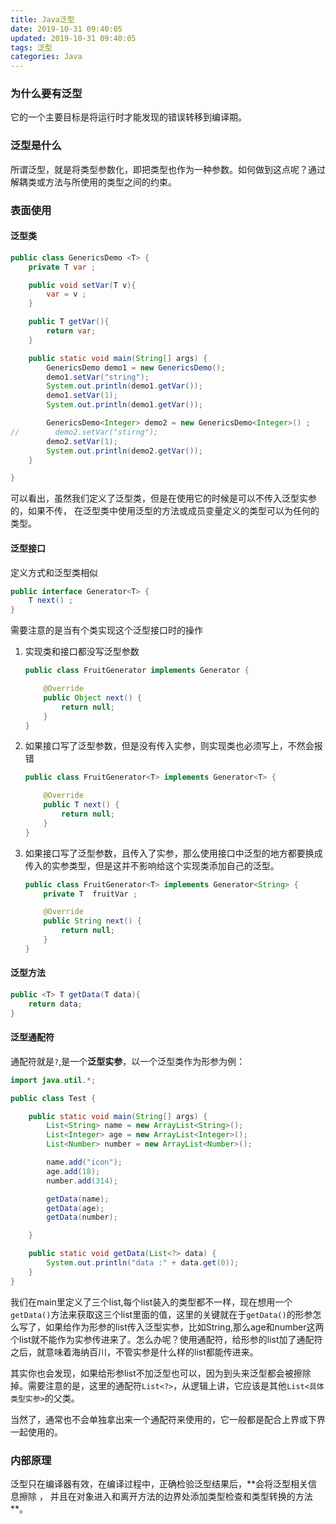 ```yaml
---
title: Java泛型
date: 2019-10-31 09:40:05
updated: 2019-10-31 09:40:05
tags: 泛型
categories: Java
---
```


### 为什么要有泛型

它的一个主要目标是将运行时才能发现的错误转移到编译期。

### 泛型是什么

所谓泛型，就是将类型参数化，即把类型也作为一种参数。如何做到这点呢？通过解耦类或方法与所使用的类型之间的约束。

### 表面使用

#### 泛型类

```java
public class GenericsDemo <T> {
    private T var ;

    public void setVar(T v){
        var = v ;
    }

    public T getVar(){
        return var;
    }

    public static void main(String[] args) {
        GenericsDemo demo1 = new GenericsDemo();
        demo1.setVar("string");
        System.out.println(demo1.getVar());
        demo1.setVar(1);
        System.out.println(demo1.getVar());

        GenericsDemo<Integer> demo2 = new GenericsDemo<Integer>() ;
//        demo2.setVar("stirng");
        demo2.setVar(1);
        System.out.println(demo2.getVar());
    }

}

```

可以看出，虽然我们定义了泛型类，但是在使用它的时候是可以不传入泛型实参的，如果不传， 在泛型类中使用泛型的方法或成员变量定义的类型可以为任何的类型。 

#### 泛型接口

定义方式和泛型类相似

```java
public interface Generator<T> {
    T next() ;
}
```

需要注意的是当有个类实现这个泛型接口时的操作

1. 实现类和接口都没写泛型参数

   ```java
   public class FruitGenerator implements Generator {
   
       @Override
       public Object next() {
           return null;
       }
   }
   ```

   

2. 如果接口写了泛型参数，但是没有传入实参，则实现类也必须写上，不然会报错

   ```java
   public class FruitGenerator<T> implements Generator<T> {
   
       @Override
       public T next() {
           return null;
       }
   }
   ```

   

3. 如果接口写了泛型参数，且传入了实参，那么使用接口中泛型的地方都要换成传入的实参类型，但是这并不影响给这个实现类添加自己的泛型。

   ```java
   public class FruitGenerator<T> implements Generator<String> {
       private T  fruitVar ;
   
       @Override
       public String next() {
           return null;
       }
   }
   ```

   

#### 泛型方法

```java
public <T> T getData(T data){
    return data; 
}
```



#### 泛型通配符

通配符就是`?`,是一个**泛型实参**，以一个泛型类作为形参为例：

```java
import java.util.*;

public class Test {

    public static void main(String[] args) {
        List<String> name = new ArrayList<String>();
        List<Integer> age = new ArrayList<Integer>();
        List<Number> number = new ArrayList<Number>();

        name.add("icon");
        age.add(18);
        number.add(314);

        getData(name);
        getData(age);
        getData(number);

    }

    public static void getData(List<?> data) {
        System.out.println("data :" + data.get(0));
    }
}
```

我们在main里定义了三个list,每个list装入的类型都不一样，现在想用一个`getData()`方法来获取这三个list里面的值，这里的关键就在于`getData()`的形参怎么写了，如果给作为形参的list传入泛型实参，比如String,那么age和number这两个list就不能作为实参传进来了。怎么办呢？使用通配符，给形参的list加了通配符之后，就意味着海纳百川，不管实参是什么样的list都能传进来。

其实你也会发现，如果给形参list不加泛型也可以，因为到头来泛型都会被擦除掉。需要注意的是，这里的通配符`List<?>`，从逻辑上讲，它应该是其他`List<具体类型实参>`的父类。

当然了，通常也不会单独拿出来一个通配符来使用的，它一般都是配合上界或下界一起使用的。

### 内部原理

​	泛型只在编译器有效，在编译过程中，正确检验泛型结果后，**会将泛型相关信息擦除 ， 并且在对象进入和离开方法的边界处添加类型检查和类型转换的方法 **。



